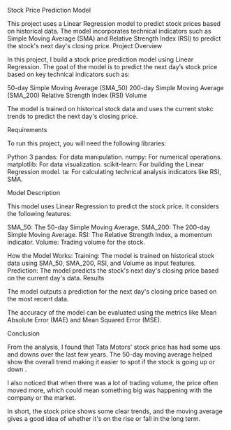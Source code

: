 Stock Price Prediction Model

This project uses a Linear Regression model to predict stock prices based on historical data. The model incorporates technical indicators such as Simple Moving Average (SMA) and Relative Strength Index (RSI) to predict the stock's next day's closing price.
Project Overview

In this project, I build a stock price prediction model using Linear Regression. 
The goal of the model is to predict the next day’s stock price based on key technical indicators such as:

50-day Simple Moving Average (SMA_50)
200-day Simple Moving Average (SMA_200)
Relative Strength Index (RSI)
Volume

The model is trained on historical stock data and uses the current stokc trends to predict the next day's closing price.

Requirements

To run this project, you will need the following libraries:

Python 3
pandas: For data manipulation.
numpy: For numerical operations.
matplotlib: For data visualization.
scikit-learn: For building the Linear Regression model.
ta: For calculating technical analysis indicators like RSI, SMA.

Model Description

This model uses Linear Regression to predict the stock price. It considers the following features:

SMA_50: The 50-day Simple Moving Average.
SMA_200: The 200-day Simple Moving Average.
RSI: The Relative Strength Index, a momentum indicator.
Volume: Trading volume for the stock.

How the Model Works:
Training: The model is trained on historical stock data using SMA_50, SMA_200, RSI, and Volume as input features.
Prediction: The model predicts the stock's next day's closing price based on the current day's data.
Results

The model outputs a prediction for the next day's closing price based on the most recent data.

The accuracy of the model can be evaluated using the metrics like Mean Absolute Error (MAE) and Mean Squared Error (MSE).

Conclusion 

From the analysis, I found that Tata Motors' stock price has had some ups and downs over the last few years. The 50-day moving average helped show the overall trend making it easier to spot if the stock is going up or down   .

I also noticed that when there was a lot of trading volume, the price often moved more, which could mean something big was happening with the company or the market.

In short, the stock price shows some clear trends, and the moving average gives a good idea of whether it's on the rise or fall in the long term.
